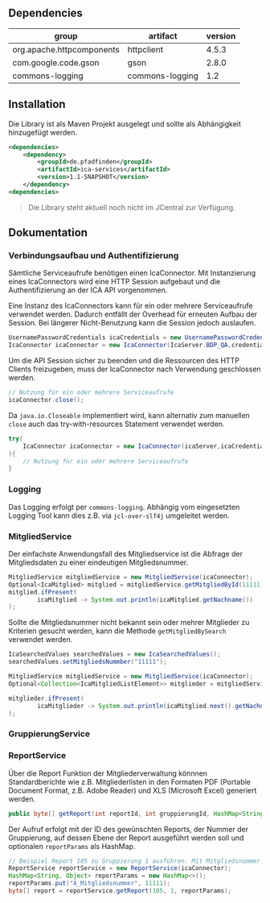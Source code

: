 
## Dependencies

| group                     | artifact         | version |
| ------------------------- | ---------------- | ------- |
| org.apache.httpcomponents | httpclient       | 4.5.3   |
| com.google.code.gson      | gson             | 2.8.0   |
| commons-logging           | commons-logging  | 1.2     |

## Installation

Die Library ist als Maven Projekt ausgelegt und sollte als Abhängigkeit hinzugefügt werden.
```xml
<dependencies>
    <dependency>
        <groupId>de.pfadfinden</groupId>
        <artifactId>ica-services</artifactId>
        <version>1.1-SNAPSHOT</version>
    </dependency>
<dependencies>
```

> Die Library steht aktuell noch nicht im JCentral zur Verfügung.


## Dokumentation

### Verbindungsaufbau und Authentifizierung
Sämtliche Serviceaufrufe benötigen einen IcaConnector. 
Mit Instanzierung eines IcaConnectors wird eine HTTP Session aufgebaut und die Authentifizierung an der ICA API 
vorgenommen. 

Eine Instanz des IcaConnectors kann für ein oder mehrere Serviceaufrufe verwendet werden. Dadurch entfällt der Overhead 
für erneuten Aufbau der Session. Bei längerer Nicht-Benutzung kann die Session jedoch auslaufen.

```java
UsernamePasswordCredentials icaCredentials = new UsernamePasswordCredentials("USER","PASSWORD");
IcaConnector icaConnector = new IcaConnector(IcaServer.BDP_QA,credentials);
```

Um die API Session sicher zu beenden und die Ressourcen des HTTP Clients freizugeben, muss der IcaConnector nach
Verwendung geschlossen werden.

```java
// Nutzung für ein oder mehrere Serviceaufrufe
icaConnector.close();
```

Da `java.io.Closeable` implementiert wird, kann alternativ zum manuellen `close` auch das try-with-resources 
Statement verwendet werden.

```java
try(
    IcaConnector icaConnector = new IcaConnector(icaServer,icaCredentials);
){
    // Nutzung für ein oder mehrere Serviceaufrufe
}
```

### Logging
Das Logging erfolgt per `commons-logging`. Abhängig vom eingesetzten Logging Tool kann dies z.B. via `jcl-over-slf4j` 
umgeleitet werden.

### MitgliedService
Der einfachste Anwendungsfall des Mitgliedservice ist die Abfrage der Mitgliedsdaten zu einer eindeutigen 
Mitgliedsnummer.
```java
MitgliedService mitgliedService = new MitgliedService(icaConnector);
Optional<IcaMitglied> mitglied = mitgliedService.getMitgliedById(11111);
mitglied.ifPresent(
        icaMitglied -> System.out.println(icaMitglied.getNachname())
);
```

Sollte die Mitgliedsnummer nicht bekannt sein oder mehrer Mitglieder zu Kriterien gesucht werden, kann die Methode 
`getMitgliedBySearch` verwendet werden.

```java
IcaSearchedValues searchedValues = new IcaSearchedValues();
searchedValues.setMitgliedsNummber("11111");

MitgliedService mitgliedService = new MitgliedService(icaConnector);
Optional<Collection<IcaMitgliedListElement>> mitglieder = mitgliedService.getMitgliedBySearch(searchedValues,1,0,100);

mitglieder.ifPresent(
        icaMitglieder -> System.out.println(icaMitglied.next().getNachname())
);

```

### GruppierungService


### ReportService
Über die Report Funktion der Mitgliederverwaltung könnnen Standardberichte wie z.B. Mitgliederlisten in den Formaten 
PDF (Portable Document Format, z.B. Adobe Reader) und XLS (Microsoft Excel) generiert werden. 

```java
public byte[] getReport(int reportId, int gruppierungId, HashMap<String, Object> reportParams)

```

Der Aufruf erfolgt mit der ID des gewünschten Reports, der Nummer der Gruppierung, auf dessen Ebene der 
Report ausgeführt werden soll und optionalen `reportParams` als HashMap.

```java
// Beispiel Report 105 zu Gruppierung 1 ausführen. Mit Mitgliedsnummer als Parameter.
ReportService reportService = new ReportService(icaConnector);
HashMap<String, Object> reportParams = new HashMap<>();
reportParams.put("A_Mitgliedsnummer", 11111);
byte[] report = reportService.getReport(105, 1, reportParams);

```
